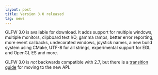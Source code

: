 ```yaml
---
layout: post
title: Version 3.0 released
tag: news
---
```


GLFW 3.0 is available for download. 
It adds support for multiple windows, multiple monitors, clipboard text I/O,
gamma ramps, better error reporting, more event callbacks, undecorated windows,
joystick names, a new build system using CMake, UTF-8 for all strings,
experimental support for EGL and OpenGL ES and more.

GLFW 3.0 is *not* backwards compatible with 2.7, but there is a [transition
guide](/docs/3.0/moving.html) for moving to the new API.
